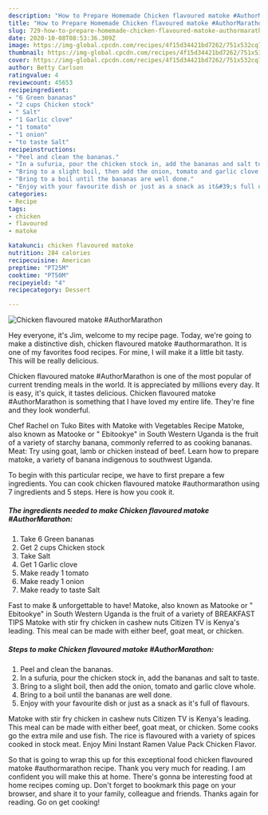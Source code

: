 ```yaml
---
description: "How to Prepare Homemade Chicken flavoured matoke #AuthorMarathon"
title: "How to Prepare Homemade Chicken flavoured matoke #AuthorMarathon"
slug: 729-how-to-prepare-homemade-chicken-flavoured-matoke-authormarathon
date: 2020-10-08T08:53:36.309Z
image: https://img-global.cpcdn.com/recipes/4f15d34421bd7262/751x532cq70/chicken-flavoured-matoke-authormarathon-recipe-main-photo.jpg
thumbnail: https://img-global.cpcdn.com/recipes/4f15d34421bd7262/751x532cq70/chicken-flavoured-matoke-authormarathon-recipe-main-photo.jpg
cover: https://img-global.cpcdn.com/recipes/4f15d34421bd7262/751x532cq70/chicken-flavoured-matoke-authormarathon-recipe-main-photo.jpg
author: Betty Carlson
ratingvalue: 4
reviewcount: 45653
recipeingredient:
- "6 Green bananas"
- "2 cups Chicken stock"
- " Salt"
- "1 Garlic clove"
- "1 tomato"
- "1 onion"
- "to taste Salt"
recipeinstructions:
- "Peel and clean the bananas."
- "In a sufuria, pour the chicken stock in, add the bananas and salt to taste."
- "Bring to a slight boil, then add the onion, tomato and garlic clove whole."
- "Bring to a boil until the bananas are well done."
- "Enjoy with your favourite dish or just as a snack as it&#39;s full of flavours."
categories:
- Recipe
tags:
- chicken
- flavoured
- matoke

katakunci: chicken flavoured matoke 
nutrition: 284 calories
recipecuisine: American
preptime: "PT25M"
cooktime: "PT50M"
recipeyield: "4"
recipecategory: Dessert

---
```



![Chicken flavoured matoke #AuthorMarathon](https://img-global.cpcdn.com/recipes/4f15d34421bd7262/751x532cq70/chicken-flavoured-matoke-authormarathon-recipe-main-photo.jpg)

Hey everyone, it's Jim, welcome to my recipe page. Today, we're going to make a distinctive dish, chicken flavoured matoke #authormarathon. It is one of my favorites food recipes. For mine, I will make it a little bit tasty. This will be really delicious.

Chicken flavoured matoke #AuthorMarathon is one of the most popular of current trending meals in the world. It is appreciated by millions every day. It is easy, it's quick, it tastes delicious. Chicken flavoured matoke #AuthorMarathon is something that I have loved my entire life. They're fine and they look wonderful.

Chef Rachel on Tuko Bites with Matoke with Vegetables Recipe Matoke, also known as Matooke or &#34; Ebitookye&#34; in South Western Uganda is the fruit of a variety of starchy banana, commonly referred to as cooking bananas. Meat: Try using goat, lamb or chicken instead of beef. Learn how to prepare matoke, a variety of banana indigenous to southwest Uganda.


To begin with this particular recipe, we have to first prepare a few ingredients. You can cook chicken flavoured matoke #authormarathon using 7 ingredients and 5 steps. Here is how you cook it.

<!--inarticleads1-->

##### The ingredients needed to make Chicken flavoured matoke #AuthorMarathon:

1. Take 6 Green bananas
1. Get 2 cups Chicken stock
1. Take  Salt
1. Get 1 Garlic clove
1. Make ready 1 tomato
1. Make ready 1 onion
1. Make ready to taste Salt


Fast to make &amp; unforgettable to have! Matoke, also known as Matooke or &#34; Ebitookye&#34; in South Western Uganda is the fruit of a variety of BREAKFAST TIPS Matoke with stir fry chicken in cashew nuts Citizen TV is Kenya&#39;s leading. This meal can be made with either beef, goat meat, or chicken. 

<!--inarticleads2-->

##### Steps to make Chicken flavoured matoke #AuthorMarathon:

1. Peel and clean the bananas.
1. In a sufuria, pour the chicken stock in, add the bananas and salt to taste.
1. Bring to a slight boil, then add the onion, tomato and garlic clove whole.
1. Bring to a boil until the bananas are well done.
1. Enjoy with your favourite dish or just as a snack as it&#39;s full of flavours.


Matoke with stir fry chicken in cashew nuts Citizen TV is Kenya&#39;s leading. This meal can be made with either beef, goat meat, or chicken. Some cooks go the extra mile and use fish. The rice is flavoured with a variety of spices cooked in stock meat. Enjoy Mini Instant Ramen Value Pack Chicken Flavor. 

So that is going to wrap this up for this exceptional food chicken flavoured matoke #authormarathon recipe. Thank you very much for reading. I am confident you will make this at home. There's gonna be interesting food at home recipes coming up. Don't forget to bookmark this page on your browser, and share it to your family, colleague and friends. Thanks again for reading. Go on get cooking!

